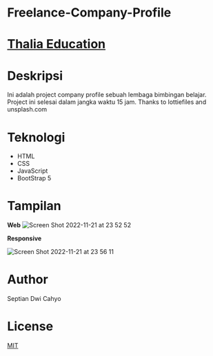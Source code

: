 # Freelance-Company-Profile

# <a href="https://thaliaeducation.septiandwica.site">Thalia Education</a>
# Deskripsi
Ini adalah project company profile sebuah lembaga bimbingan belajar. Project ini selesai dalam jangka waktu 15 jam. Thanks to lottiefiles and unsplash.com

# Teknologi
- HTML
- CSS
- JavaScript
- BootStrap 5

# Tampilan
**Web**
![Screen Shot 2022-11-21 at 23 52 52](https://user-images.githubusercontent.com/112248603/203114634-d8300bd8-8918-423e-9528-e77a377fd451.png)


**Responsive**

![Screen Shot 2022-11-21 at 23 56 11](https://user-images.githubusercontent.com/112248603/203114669-6e6ed7c5-093a-48b4-95a0-ee1b87d6ad77.png)

# Author
Septian Dwi Cahyo

# License
 [MIT](LICENSE.txt)
